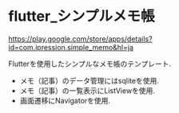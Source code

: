 # flutter_シンプルメモ帳

https://play.google.com/store/apps/details?id=com.ipression.simple_memo&hl=ja

Flutterを使用したシンプルなメモ帳のテンプレート.
 - メモ（記事）のデータ管理にはsqliteを使用.
 - メモ（記事）の一覧表示にListViewを使用.
 - 画面遷移にNavigatorを使用.
